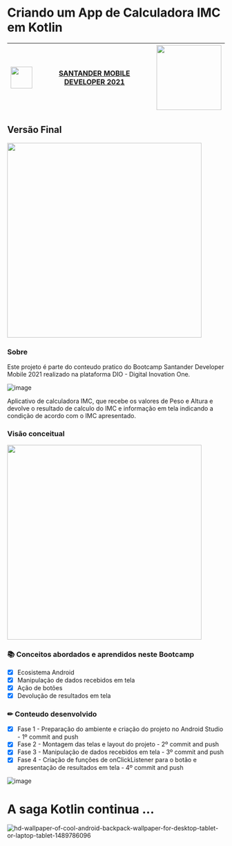 #
# Criando um App de Calculadora IMC em Kotlin

<img src="https://user-images.githubusercontent.com/10172471/125153349-718e6c00-e129-11eb-8f87-6bb2eca4ee5a.png" height="50px">|<p>[SANTANDER MOBILE DEVELOPER 2021](https://digitalinnovation.one/bootcamps/santander-mobile-developer) </p>|<img src=https://user-images.githubusercontent.com/10172471/126115749-b7946eb9-584b-4393-963c-d28c4f812c1b.png width="150px">
:---:|:---:|:---:

## Versão Final
<img src="https://user-images.githubusercontent.com/10172471/125567886-256bed62-350d-408e-a0d2-2113866579f8.gif" height="450px"> 

### Sobre
Este projeto é parte do conteudo pratico do Bootcamp Santander Developer Mobile 2021 realizado na plataforma DIO - Digital Inovation One.

![image](https://user-images.githubusercontent.com/10172471/125568276-7b6003c9-7332-4974-bd1d-9fd6d7457513.png)


Aplicativo de calculadora IMC, que recebe os valores de Peso e Altura e devolve o resultado de calculo do IMC e informação em tela indicando a condição de acordo com o IMC apresentado.

### Visão conceitual
<img src="https://user-images.githubusercontent.com/10172471/124865051-5a684680-df90-11eb-861c-f038975b3f69.JPG" height="450px">

### 📚 Conceitos abordados e aprendidos neste Bootcamp

- [x] Ecosistema Android
- [x] Manipulação de dados recebidos em tela
- [x] Ação de botões
- [x] Devolução de resultados em tela

### ✏ Conteudo desenvolvido

- [x] Fase 1 - Preparação do ambiente e criação do projeto no Android Studio - 1º commit and push
- [x] Fase 2 - Montagem das telas e layout do projeto - 2º commit and push
- [x] Fase 3 - Manipulação de dados recebidos em tela - 3º commit and push
- [x] Fase 4 - Criação de funções de onClickListener para o botão e apresentação de resultados em tela - 4º commit and push

![image](https://user-images.githubusercontent.com/10172471/125568414-3a821a20-725a-453c-b8d5-93439ff42ec3.png)

# A saga Kotlin continua ... 

![hd-wallpaper-of-cool-android-backpack-wallpaper-for-desktop-tablet-or-laptop-tablet-1489786096](https://user-images.githubusercontent.com/10172471/125572247-563f7262-02c0-418e-8a4a-99e4d44a0dd4.jpg)


